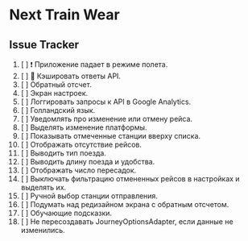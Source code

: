 # Next Train Wear

## Issue Tracker

1. [ ] :exclamation: Приложение падает в режиме полета.
2. [ ] :thought_balloon: Кэшировать ответы API.
3. [ ] Обратный отсчет.
4. [ ] Экран настроек.
5. [ ] Логгировать запросы к API в Google Analytics.
6. [ ] Голландский язык.
7. [ ] Уведомлять про изменение или отмену рейса.
8. [ ] Выделять изменение платформы.
9. [ ] Показывать отмеченные станции вверху списка.
10. [ ] Отображать отсутствие рейсов.
11. [ ] Выводить тип поезда.
12. [ ] Выводить длину поезда и удобства.
13. [ ] Отображать число пересадок.
14. [ ] Выключать фильтрацию отмененных рейсов в настройках и выделять их.
15. [ ] Ручной выбор станции отправления.
16. [ ] Подумать над редизайном экрана с обратным отсчетом.
17. [ ] Обучающие подсказки.
18. [ ] Не пересоздавать JourneyOptionsAdapter, если данные не изменились.
